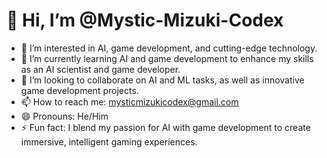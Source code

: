 # 👋 Hi, I’m @Mystic-Mizuki-Codex

- 👀 I’m interested in AI, game development, and cutting-edge technology.
- 🌱 I’m currently learning AI and game development to enhance my skills as an AI scientist and game developer.
- 💞️ I’m looking to collaborate on AI and ML tasks, as well as innovative game development projects.
- 📫 How to reach me: [mysticmizukicodex@gmail.com](mailto:mysticmizukicodex@gmail.com)
- 😄 Pronouns: He/Him
- ⚡ Fun fact: I blend my passion for AI with game development to create immersive, intelligent gaming experiences.

<!---
Mystic-Mizuki-Codex/Mystic-Mizuki-Codex is a ✨ special ✨ repository because its `README.md` (this file) appears on your GitHub profile.
You can click the Preview link to take a look at your changes.
--->
